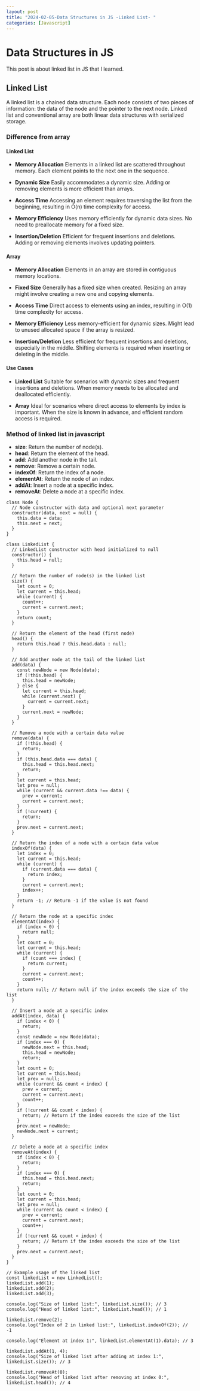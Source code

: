 ```yaml
---
layout: post
title: "2024-02-05-Data Structures in JS -Linked List- "
categories: [Javascript]
---
```



# Data Structures in JS

 This post is about linked list in JS that I learned. 

## Linked List
A linked list is a chained data structure. Each node consists of two pieces of information: the data of the node and the pointer to the next node. Linked list and conventional array are both linear data structures with serialized storage.

### Difference from array

#### Linked List

- **Memory Allocation**
Elements in a linked list are scattered throughout memory.
Each element points to the next one in the sequence.

- **Dynamic Size**
Easily accommodates a dynamic size.
Adding or removing elements is more efficient than arrays.

- **Access Time**
Accessing an element requires traversing the list from the beginning, resulting in O(n) time complexity for access.

- **Memory Efficiency**
Uses memory efficiently for dynamic data sizes.
No need to preallocate memory for a fixed size.

- **Insertion/Deletion**
Efficient for frequent insertions and deletions.
Adding or removing elements involves updating pointers.

#### Array
- **Memory Allocation**
Elements in an array are stored in contiguous memory locations.

- **Fixed Size**
Generally has a fixed size when created.
Resizing an array might involve creating a new one and copying elements.

- **Access Time**
Direct access to elements using an index, resulting in O(1) time complexity for access.

- **Memory Efficiency**
Less memory-efficient for dynamic sizes.
Might lead to unused allocated space if the array is resized.

- **Insertion/Deletion**
Less efficient for frequent insertions and deletions, especially in the middle.
Shifting elements is required when inserting or deleting in the middle.

#### Use Cases

- **Linked List**
Suitable for scenarios with dynamic sizes and frequent insertions and deletions.
When memory needs to be allocated and deallocated efficiently.

- **Array**
Ideal for scenarios where direct access to elements by index is important.
When the size is known in advance, and efficient random access is required.

### Method of linked list in javascript

- **size**: Return the number of node(s).
- **head**: Return the element of the head.
- **add**: Add another node in the tail.
- **remove**: Remove a certain node.
- **indexOf**: Return the index of a node.
- **elementAt**: Return the node of an index.
- **addAt**: Insert a node at a specific index.
- **removeAt**: Delete a node at a specific index.

```
class Node {
  // Node constructor with data and optional next parameter
  constructor(data, next = null) {
    this.data = data;
    this.next = next;
  }
}

class LinkedList {
  // LinkedList constructor with head initialized to null
  constructor() {
    this.head = null;
  }

  // Return the number of node(s) in the linked list
  size() {
    let count = 0;
    let current = this.head;
    while (current) {
      count++;
      current = current.next;
    }
    return count;
  }

  // Return the element of the head (first node)
  head() {
    return this.head ? this.head.data : null;
  }

  // Add another node at the tail of the linked list
  add(data) {
    const newNode = new Node(data);
    if (!this.head) {
      this.head = newNode;
    } else {
      let current = this.head;
      while (current.next) {
        current = current.next;
      }
      current.next = newNode;
    }
  }

  // Remove a node with a certain data value
  remove(data) {
    if (!this.head) {
      return;
    }
    if (this.head.data === data) {
      this.head = this.head.next;
      return;
    }
    let current = this.head;
    let prev = null;
    while (current && current.data !== data) {
      prev = current;
      current = current.next;
    }
    if (!current) {
      return;
    }
    prev.next = current.next;
  }

  // Return the index of a node with a certain data value
  indexOf(data) {
    let index = 0;
    let current = this.head;
    while (current) {
      if (current.data === data) {
        return index;
      }
      current = current.next;
      index++;
    }
    return -1; // Return -1 if the value is not found
  }

  // Return the node at a specific index
  elementAt(index) {
    if (index < 0) {
      return null;
    }
    let count = 0;
    let current = this.head;
    while (current) {
      if (count === index) {
        return current;
      }
      current = current.next;
      count++;
    }
    return null; // Return null if the index exceeds the size of the list
  }

  // Insert a node at a specific index
  addAt(index, data) {
    if (index < 0) {
      return;
    }
    const newNode = new Node(data);
    if (index === 0) {
      newNode.next = this.head;
      this.head = newNode;
      return;
    }
    let count = 0;
    let current = this.head;
    let prev = null;
    while (current && count < index) {
      prev = current;
      current = current.next;
      count++;
    }
    if (!current && count < index) {
      return; // Return if the index exceeds the size of the list
    }
    prev.next = newNode;
    newNode.next = current;
  }

  // Delete a node at a specific index
  removeAt(index) {
    if (index < 0) {
      return;
    }
    if (index === 0) {
      this.head = this.head.next;
      return;
    }
    let count = 0;
    let current = this.head;
    let prev = null;
    while (current && count < index) {
      prev = current;
      current = current.next;
      count++;
    }
    if (!current && count < index) {
      return; // Return if the index exceeds the size of the list
    }
    prev.next = current.next;
  }
}

// Example usage of the linked list
const linkedList = new LinkedList();
linkedList.add(1);
linkedList.add(2);
linkedList.add(3);

console.log("Size of linked list:", linkedList.size()); // 3
console.log("Head of linked list:", linkedList.head()); // 1

linkedList.remove(2);
console.log("Index of 2 in linked list:", linkedList.indexOf(2)); // -1

console.log("Element at index 1:", linkedList.elementAt(1).data); // 3

linkedList.addAt(1, 4);
console.log("Size of linked list after adding at index 1:", linkedList.size()); // 3

linkedList.removeAt(0);
console.log("Head of linked list after removing at index 0:", linkedList.head()); // 4
```